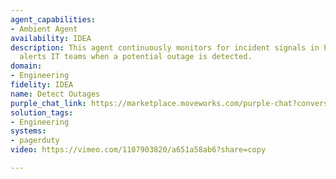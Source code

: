 ```yaml
---
agent_capabilities:
- Ambient Agent
availability: IDEA
description: This agent continuously monitors for incident signals in PagerDuty and
  alerts IT teams when a potential outage is detected.
domain:
- Engineering
fidelity: IDEA
name: Detect Outages
purple_chat_link: https://marketplace.moveworks.com/purple-chat?conversation=%7B%22messages%22%3A%5B%7B%22parts%22%3A%5B%7B%22apiBlock%22%3A%7B%22code%22%3A%22%7B%5Cn++%5C%22service%5C%22%3A+%5C%22auth-api%5C%22%2C%5Cn++%5C%22status%5C%22%3A+%5C%22triggered%5C%22%2C%5Cn++%5C%22incident_key%5C%22%3A+%5C%22d9a9f8f8-b5e0-4da4-a9c1-1e9480a48a3c%5C%22%2C%5Cn++%5C%22event_type%5C%22%3A+%5C%22trigger%5C%22%2C%5Cn++%5C%22description%5C%22%3A+%5C%22High+rate+of+5xx+errors+detected%5C%22%2C%5Cn++%5C%22client%5C%22%3A+%5C%22Datadog%5C%22%2C%5Cn++%5C%22client_url%5C%22%3A+%5C%22https%3A%2F%2Fdatadog.link%2Fto%2Fevent%2F12345%5C%22%2C%5Cn++%5C%22timestamp%5C%22%3A+%5C%222024-05-21T17%3A45%3A00Z%5C%22%5Cn%7D%22%2C%22caption%22%3A%22PagerDuty+Alert%22%2C%22connectorName%22%3A%22pagerduty%22%2C%22title%22%3A%22New+Incident+Triggered%22%7D%7D%2C%7B%22richText%22%3A%22%3Cp+xmlns%3D%5C%22http%3A%2F%2Fwww.w3.org%2F1999%2Fxhtml%5C%22%3EHi+team%2C+I%27ve+detected+a+potential+outage+signal+for+the+%3Cb%3Eauth-api%3C%2Fb%3E+service.+There%27s+a+high+rate+of+5xx+errors+starting+at+10%3A45+AM+PT.%3C%2Fp%3E%3Cp+xmlns%3D%5C%22http%3A%2F%2Fwww.w3.org%2F1999%2Fxhtml%5C%22%3EThis+might+be+a+P1+incident.+Should+I+create+a+high-priority+incident+ticket+in+ServiceNow%3F%3C%2Fp%3E%22%7D%2C%7B%22buttons%22%3A%5B%7B%22buttonText%22%3A%22Create+Incident+Ticket%22%7D%2C%7B%22buttonText%22%3A%22Acknowledge+Alert%22%7D%2C%7B%22buttonText%22%3A%22View+in+PagerDuty%22%7D%5D%7D%5D%2C%22role%22%3A%22assistant%22%7D%2C%7B%22parts%22%3A%5B%7B%22reasoningSteps%22%3A%5B%7B%22richText%22%3A%22Connecting+to+ServiceNow%22%2C%22status%22%3A%22pending%22%7D%2C%7B%22richText%22%3A%22Creating+P1+incident+ticket+for+%60auth-api%60%22%2C%22status%22%3A%22pending%22%7D%2C%7B%22richText%22%3A%22Assigning+to+on-call+SRE+team%22%2C%22status%22%3A%22pending%22%7D%5D%7D%5D%2C%22role%22%3A%22assistant%22%7D%2C%7B%22parts%22%3A%5B%7B%22reasoningSteps%22%3A%5B%7B%22richText%22%3A%22Connected+to+ServiceNow%22%2C%22status%22%3A%22success%22%7D%2C%7B%22richText%22%3A%22Created+P1+incident+ticket+for+%60auth-api%60%22%2C%22status%22%3A%22success%22%7D%2C%7B%22richText%22%3A%22Assigned+to+on-call+SRE+team%22%2C%22status%22%3A%22success%22%7D%5D%7D%2C%7B%22richText%22%3A%22%3Cp+xmlns%3D%5C%22http%3A%2F%2Fwww.w3.org%2F1999%2Fxhtml%5C%22%3EI%27ve+created+the+incident+ticket+and+assigned+it+to+the+on-call+SRE+team.+I%27ll+continue+to+monitor+the+service+and+post+updates+here.%3C%2Fp%3E%22%7D%2C%7B%22citations%22%3A%5B%7B%22citationTitle%22%3A%22INC0012345%3A+High+5xx+error+rate+on+auth-api%22%2C%22connectorName%22%3A%22servicenow%22%7D%5D%7D%5D%2C%22role%22%3A%22assistant%22%2C%22showFeedbackTray%22%3Atrue%7D%5D%2C%22assistantConfig%22%3A%7B%22userName%22%3A%22Moveworks%22%2C%22initials%22%3A%22U%22%2C%22providedIcon%22%3A%22silhoutte%22%7D%2C%22userConfig%22%3A%7B%22userName%22%3A%22You%22%2C%22initials%22%3A%22U%22%2C%22providedIcon%22%3A%22silhoutte%22%7D%7D
solution_tags:
- Engineering
systems:
- pagerduty
video: https://vimeo.com/1107903820/a651a58ab6?share=copy

---
```

